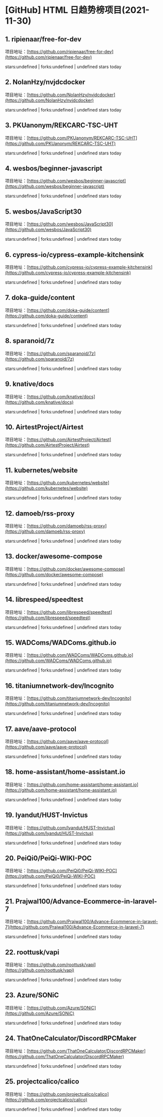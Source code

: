 # [GitHub] HTML 日趋势榜项目(2021-11-30)

## 1. ripienaar/free-for-dev 

项目地址：[https://github.com/ripienaar/free-for-dev](https://github.com/ripienaar/free-for-dev)

stars:undefined | forks:undefined | undefined stars today 



## 2. NolanHzy/nvjdcdocker 

项目地址：[https://github.com/NolanHzy/nvjdcdocker](https://github.com/NolanHzy/nvjdcdocker)

stars:undefined | forks:undefined | undefined stars today 



## 3. PKUanonym/REKCARC-TSC-UHT 

项目地址：[https://github.com/PKUanonym/REKCARC-TSC-UHT](https://github.com/PKUanonym/REKCARC-TSC-UHT)

stars:undefined | forks:undefined | undefined stars today 



## 4. wesbos/beginner-javascript 

项目地址：[https://github.com/wesbos/beginner-javascript](https://github.com/wesbos/beginner-javascript)

stars:undefined | forks:undefined | undefined stars today 



## 5. wesbos/JavaScript30 

项目地址：[https://github.com/wesbos/JavaScript30](https://github.com/wesbos/JavaScript30)

stars:undefined | forks:undefined | undefined stars today 



## 6. cypress-io/cypress-example-kitchensink 

项目地址：[https://github.com/cypress-io/cypress-example-kitchensink](https://github.com/cypress-io/cypress-example-kitchensink)

stars:undefined | forks:undefined | undefined stars today 



## 7. doka-guide/content 

项目地址：[https://github.com/doka-guide/content](https://github.com/doka-guide/content)

stars:undefined | forks:undefined | undefined stars today 



## 8. sparanoid/7z 

项目地址：[https://github.com/sparanoid/7z](https://github.com/sparanoid/7z)

stars:undefined | forks:undefined | undefined stars today 



## 9. knative/docs 

项目地址：[https://github.com/knative/docs](https://github.com/knative/docs)

stars:undefined | forks:undefined | undefined stars today 



## 10. AirtestProject/Airtest 

项目地址：[https://github.com/AirtestProject/Airtest](https://github.com/AirtestProject/Airtest)

stars:undefined | forks:undefined | undefined stars today 



## 11. kubernetes/website 

项目地址：[https://github.com/kubernetes/website](https://github.com/kubernetes/website)

stars:undefined | forks:undefined | undefined stars today 



## 12. damoeb/rss-proxy 

项目地址：[https://github.com/damoeb/rss-proxy](https://github.com/damoeb/rss-proxy)

stars:undefined | forks:undefined | undefined stars today 



## 13. docker/awesome-compose 

项目地址：[https://github.com/docker/awesome-compose](https://github.com/docker/awesome-compose)

stars:undefined | forks:undefined | undefined stars today 



## 14. librespeed/speedtest 

项目地址：[https://github.com/librespeed/speedtest](https://github.com/librespeed/speedtest)

stars:undefined | forks:undefined | undefined stars today 



## 15. WADComs/WADComs.github.io 

项目地址：[https://github.com/WADComs/WADComs.github.io](https://github.com/WADComs/WADComs.github.io)

stars:undefined | forks:undefined | undefined stars today 



## 16. titaniumnetwork-dev/Incognito 

项目地址：[https://github.com/titaniumnetwork-dev/Incognito](https://github.com/titaniumnetwork-dev/Incognito)

stars:undefined | forks:undefined | undefined stars today 



## 17. aave/aave-protocol 

项目地址：[https://github.com/aave/aave-protocol](https://github.com/aave/aave-protocol)

stars:undefined | forks:undefined | undefined stars today 



## 18. home-assistant/home-assistant.io 

项目地址：[https://github.com/home-assistant/home-assistant.io](https://github.com/home-assistant/home-assistant.io)

stars:undefined | forks:undefined | undefined stars today 



## 19. lyandut/HUST-Invictus 

项目地址：[https://github.com/lyandut/HUST-Invictus](https://github.com/lyandut/HUST-Invictus)

stars:undefined | forks:undefined | undefined stars today 



## 20. PeiQi0/PeiQi-WIKI-POC 

项目地址：[https://github.com/PeiQi0/PeiQi-WIKI-POC](https://github.com/PeiQi0/PeiQi-WIKI-POC)

stars:undefined | forks:undefined | undefined stars today 



## 21. Prajwal100/Advance-Ecommerce-in-laravel-7 

项目地址：[https://github.com/Prajwal100/Advance-Ecommerce-in-laravel-7](https://github.com/Prajwal100/Advance-Ecommerce-in-laravel-7)

stars:undefined | forks:undefined | undefined stars today 



## 22. roottusk/vapi 

项目地址：[https://github.com/roottusk/vapi](https://github.com/roottusk/vapi)

stars:undefined | forks:undefined | undefined stars today 



## 23. Azure/SONiC 

项目地址：[https://github.com/Azure/SONiC](https://github.com/Azure/SONiC)

stars:undefined | forks:undefined | undefined stars today 



## 24. ThatOneCalculator/DiscordRPCMaker 

项目地址：[https://github.com/ThatOneCalculator/DiscordRPCMaker](https://github.com/ThatOneCalculator/DiscordRPCMaker)

stars:undefined | forks:undefined | undefined stars today 



## 25. projectcalico/calico 

项目地址：[https://github.com/projectcalico/calico](https://github.com/projectcalico/calico)

stars:undefined | forks:undefined | undefined stars today 



